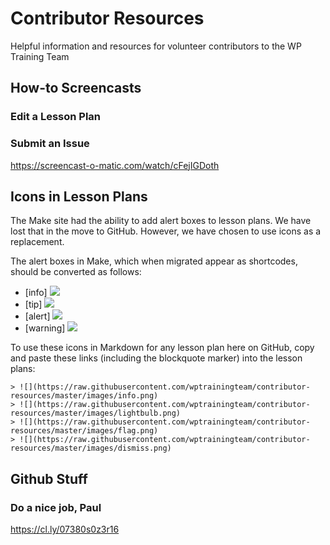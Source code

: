 # Contributor Resources
Helpful information and resources for volunteer contributors to the WP Training Team

## How-to Screencasts

### Edit a Lesson Plan

### Submit an Issue

https://screencast-o-matic.com/watch/cFejIGDoth

## Icons in Lesson Plans
The Make site had the ability to add alert boxes to lesson plans. We have lost that in the move to GitHub. However, we have chosen to use icons as a replacement.

The alert boxes in Make, which when migrated appear as shortcodes, should be converted as follows:
* [info] 		  ![](https://raw.githubusercontent.com/wptrainingteam/contributor-resources/master/images/info.png)
* [tip]       ![](https://raw.githubusercontent.com/wptrainingteam/contributor-resources/master/images/lightbulb.png)
* [alert] 	  ![](https://raw.githubusercontent.com/wptrainingteam/contributor-resources/master/images/flag.png)
* [warning] 	![](https://raw.githubusercontent.com/wptrainingteam/contributor-resources/master/images/dismiss.png)

To use these icons in Markdown for any lesson plan here on GitHub, copy and paste these links (including the blockquote marker) into the lesson plans:
```
> ![](https://raw.githubusercontent.com/wptrainingteam/contributor-resources/master/images/info.png)
> ![](https://raw.githubusercontent.com/wptrainingteam/contributor-resources/master/images/lightbulb.png)
> ![](https://raw.githubusercontent.com/wptrainingteam/contributor-resources/master/images/flag.png)
> ![](https://raw.githubusercontent.com/wptrainingteam/contributor-resources/master/images/dismiss.png)
```

## Github Stuff

### Do a nice job, Paul

https://cl.ly/07380s0z3r16
